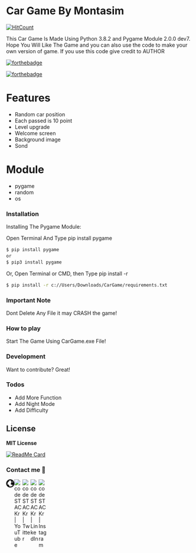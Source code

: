 # Car Game By Montasim

[![HitCount](http://hits.dwyl.com/montasimmamun/Car-Game.svg)](http://hits.dwyl.com/montasimmamun/Car-Game)

This Car Game Is Made Using Python 3.8.2 and Pygame Module 2.0.0 dev7. Hope You Will Like The Game and you can also use the code to make your own version of game. If you use this code give credit to AUTHOR

[![forthebadge](https://forthebadge.com/images/badges/built-with-love.svg)](https://forthebadge.com)

[![forthebadge](https://forthebadge.com/images/badges/made-with-python.svg)](https://forthebadge.com)

# Features

  - Random car position
  - Each passed is 10 point
  - Level upgrade
  - Welcome screen
  - Background image
  - Sond

 # Module

  - pygame
  - random
  - os

### Installation

Installing The Pygame Module:

Open Terminal And Type pip install pygame
```sh
$ pip install pygame
or
$ pip3 install pygame
```
Or, Open Terminal or CMD, then Type pip install -r <path to the game>

```sh
$ pip install -r c://Users/Downloads/CarGame/requirements.txt
```
### Important Note
Dont Delete Any File it may CRASH the game!

### How to play
Start The Game Using CarGame.exe File!

### Development

Want to contribute? Great!

### Todos

 - Add More Function
 - Add Night Mode
 - Add Difficulty

License
----

**MIT License**

[![ReadMe Card](https://github-readme-stats.vercel.app/api/pin/?username=montasimmamun&repo=Car-Game)](https://github.com/montasimmamun/Car-Game)

### Contact me 💬

[<img align="left" alt="codeSTACKr.com" width="22px" src="https://raw.githubusercontent.com/iconic/open-iconic/master/svg/globe.svg" />][website]
[<img align="left" alt="codeSTACKr | YouTube" width="22px" src="https://cdn.jsdelivr.net/npm/simple-icons@v3/icons/youtube.svg" />][youtube]
[<img align="left" alt="codeSTACKr | Twitter" width="22px" src="https://cdn.jsdelivr.net/npm/simple-icons@v3/icons/twitter.svg" />][twitter]
[<img align="left" alt="codeSTACKr | LinkedIn" width="22px" src="https://cdn.jsdelivr.net/npm/simple-icons@v3/icons/linkedin.svg" />][linkedin]
[<img align="left" alt="codeSTACKr | Instagram" width="22px" src="https://cdn.jsdelivr.net/npm/simple-icons@v3/icons/instagram.svg" />][instagram]

[website]: https://montasimcv.000webhostapp.com/
[twitter]: https://twitter.com/montasimmamun
[youtube]: https://youtube.com/montasimmamun
[instagram]: https://instagram.com/montasimmamun
[linkedin]: https://linkedin.com/in/montasimmamun


